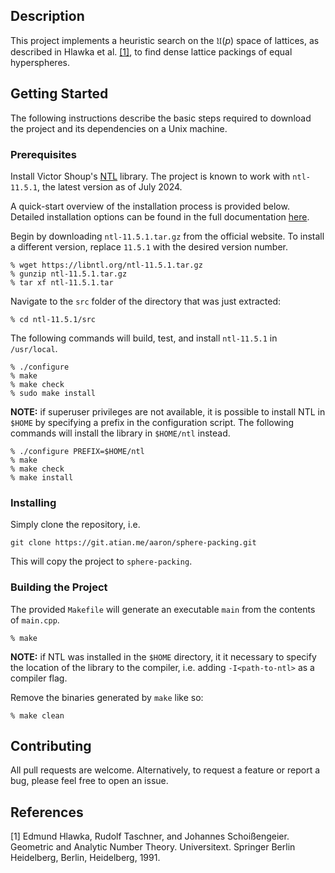 ## Description

This project implements a heuristic search on the $\mathfrak{U}(p)$ space of lattices, as described in Hlawka et al. [[1]](#1), to find dense lattice packings of equal hyperspheres.

## Getting Started

The following instructions describe the basic steps required to download the project and its dependencies on a Unix machine.

### Prerequisites

Install Victor Shoup's [NTL](https://libntl.org/) library. The project is known to work with `ntl-11.5.1`, the latest version as of July 2024.

A quick-start overview of the installation process is provided below. Detailed installation options can be found in the full documentation [here](https://libntl.org/doc/tour-unix.html). 

Begin by downloading `ntl-11.5.1.tar.gz` from the official website. To install a different version, replace `11.5.1` with the desired version number.

```
% wget https://libntl.org/ntl-11.5.1.tar.gz
% gunzip ntl-11.5.1.tar.gz
% tar xf ntl-11.5.1.tar
```

Navigate to the `src` folder of the directory that was just extracted:
```
% cd ntl-11.5.1/src
```

The following commands will build, test, and install `ntl-11.5.1` in `/usr/local`. 
```
% ./configure
% make
% make check
% sudo make install
```

**NOTE:** if superuser privileges are not available, it is possible to install NTL in `$HOME` by specifying a prefix in the configuration script.  The following commands will install the library in `$HOME/ntl` instead.

```
% ./configure PREFIX=$HOME/ntl
% make
% make check
% make install
```


### Installing 

Simply clone the repository, i.e.

```
git clone https://git.atian.me/aaron/sphere-packing.git
```

This will copy the project to `sphere-packing`.

### Building the Project

The provided `Makefile` will generate an executable `main` from the contents of `main.cpp`. 

```
% make
```

**NOTE:** if NTL was installed in the `$HOME` directory, it it necessary to specify the location of the library to the compiler, i.e. adding `-I<path-to-ntl>` as a compiler flag.


Remove the binaries generated by `make` like so:
```
% make clean
```

## Contributing

All pull requests are welcome. Alternatively, to request a feature or report a bug, please feel free to open an issue.

## References
<a id="1">[1]</a> 
Edmund Hlawka, Rudolf Taschner, and Johannes Schoißengeier. Geometric and Analytic Number Theory. Universitext. Springer Berlin Heidelberg, Berlin, Heidelberg, 1991.

